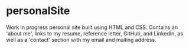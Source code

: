 # personalSite

Work in progress personal site built using HTML and CSS. Contains an 'about me', links to my resume, reference letter, GitHub, and LinkedIn, as well as a 'contact' section with my email and mailing address.
